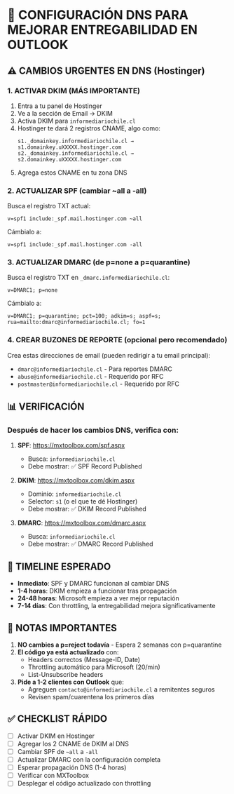 # 🔧 CONFIGURACIÓN DNS PARA MEJORAR ENTREGABILIDAD EN OUTLOOK

## ⚠️ CAMBIOS URGENTES EN DNS (Hostinger)

### 1. **ACTIVAR DKIM** (MÁS IMPORTANTE)
1. Entra a tu panel de Hostinger
2. Ve a la sección de Email → DKIM
3. Activa DKIM para `informediariochile.cl`
4. Hostinger te dará 2 registros CNAME, algo como:
   ```
   s1._domainkey.informediariochile.cl → s1.domainkey.uXXXXX.hostinger.com
   s2._domainkey.informediariochile.cl → s2.domainkey.uXXXXX.hostinger.com
   ```
5. Agrega estos CNAME en tu zona DNS

### 2. **ACTUALIZAR SPF** (cambiar ~all a -all)
Busca el registro TXT actual:
```
v=spf1 include:_spf.mail.hostinger.com ~all
```

Cámbialo a:
```
v=spf1 include:_spf.mail.hostinger.com -all
```

### 3. **ACTUALIZAR DMARC** (de p=none a p=quarantine)
Busca el registro TXT en `_dmarc.informediariochile.cl`:
```
v=DMARC1; p=none
```

Cámbialo a:
```
v=DMARC1; p=quarantine; pct=100; adkim=s; aspf=s; rua=mailto:dmarc@informediariochile.cl; fo=1
```

### 4. **CREAR BUZONES DE REPORTE** (opcional pero recomendado)
Crea estas direcciones de email (pueden redirigir a tu email principal):
- `dmarc@informediariochile.cl` - Para reportes DMARC
- `abuse@informediariochile.cl` - Requerido por RFC
- `postmaster@informediariochile.cl` - Requerido por RFC

## 📊 VERIFICACIÓN

### Después de hacer los cambios DNS, verifica con:

1. **SPF**: https://mxtoolbox.com/spf.aspx
   - Busca: `informediariochile.cl`
   - Debe mostrar: ✅ SPF Record Published

2. **DKIM**: https://mxtoolbox.com/dkim.aspx
   - Dominio: `informediariochile.cl`
   - Selector: `s1` (o el que te dé Hostinger)
   - Debe mostrar: ✅ DKIM Record Published

3. **DMARC**: https://mxtoolbox.com/dmarc.aspx
   - Busca: `informediariochile.cl`
   - Debe mostrar: ✅ DMARC Record Published

## 🚀 TIMELINE ESPERADO

- **Inmediato**: SPF y DMARC funcionan al cambiar DNS
- **1-4 horas**: DKIM empieza a funcionar tras propagación
- **24-48 horas**: Microsoft empieza a ver mejor reputación
- **7-14 días**: Con throttling, la entregabilidad mejora significativamente

## 📝 NOTAS IMPORTANTES

1. **NO cambies a p=reject todavía** - Espera 2 semanas con p=quarantine
2. **El código ya está actualizado** con:
   - Headers correctos (Message-ID, Date)
   - Throttling automático para Microsoft (20/min)
   - List-Unsubscribe headers
3. **Pide a 1-2 clientes con Outlook** que:
   - Agreguen `contacto@informediariochile.cl` a remitentes seguros
   - Revisen spam/cuarentena los primeros días

## ✅ CHECKLIST RÁPIDO

- [ ] Activar DKIM en Hostinger
- [ ] Agregar los 2 CNAME de DKIM al DNS
- [ ] Cambiar SPF de `~all` a `-all`
- [ ] Actualizar DMARC con la configuración completa
- [ ] Esperar propagación DNS (1-4 horas)
- [ ] Verificar con MXToolbox
- [ ] Desplegar el código actualizado con throttling